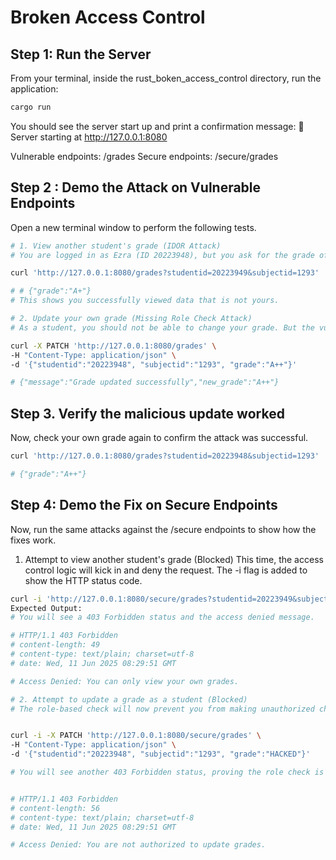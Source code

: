 
# Broken Access Control

## Step 1: Run the Server

From your terminal, inside the rust_boken_access_control directory, run the application:

```bash
cargo run
```

You should see the server start up and print a confirmation message:
🚀 Server starting at http://127.0.0.1:8080

Vulnerable endpoints: /grades
Secure endpoints: /secure/grades

## Step 2 : Demo the Attack on Vulnerable Endpoints

Open a new terminal window to perform the following tests.


```bash
# 1. View another student's grade (IDOR Attack)
# You are logged in as Ezra (ID 20223948), but you ask for the grade of student 20223949. The vulnerable endpoint allows this.

curl 'http://127.0.0.1:8080/grades?studentid=20223949&subjectid=1293'

# # {"grade":"A+"}
# This shows you successfully viewed data that is not yours.

# 2. Update your own grade (Missing Role Check Attack)
# As a student, you should not be able to change your grade. But the vulnerable PATCH endpoint has no role check.

curl -X PATCH 'http://127.0.0.1:8080/grades' \
-H "Content-Type: application/json" \
-d '{"studentid":"20223948", "subjectid":"1293", "grade":"A++"}'

# {"message":"Grade updated successfully","new_grade":"A++"}
```

## Step 3. Verify the malicious update worked

Now, check your own grade again to confirm the attack was successful.

```bash
curl 'http://127.0.0.1:8080/grades?studentid=20223948&subjectid=1293'

# {"grade":"A++"}
```

## Step 4: Demo the Fix on Secure Endpoints

Now, run the same attacks against the /secure endpoints to show how the fixes work.

1. Attempt to view another student's grade (Blocked)
This time, the access control logic will kick in and deny the request. The -i flag is added to show the HTTP status code.

```bash
curl -i 'http://127.0.0.1:8080/secure/grades?studentid=20223949&subjectid=1293'
Expected Output:
# You will see a 403 Forbidden status and the access denied message.

# HTTP/1.1 403 Forbidden
# content-length: 49
# content-type: text/plain; charset=utf-8
# date: Wed, 11 Jun 2025 08:29:51 GMT

# Access Denied: You can only view your own grades.

# 2. Attempt to update a grade as a student (Blocked)
# The role-based check will now prevent you from making unauthorized changes.


curl -i -X PATCH 'http://127.0.0.1:8080/secure/grades' \
-H "Content-Type: application/json" \
-d '{"studentid":"20223948", "subjectid":"1293", "grade":"HACKED"}'

# You will see another 403 Forbidden status, proving the role check is working.


# HTTP/1.1 403 Forbidden
# content-length: 56
# content-type: text/plain; charset=utf-8
# date: Wed, 11 Jun 2025 08:29:51 GMT

# Access Denied: You are not authorized to update grades.
```